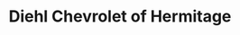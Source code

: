 ---
title: "Diehl Chevrolet of Hermitage"
url: /hermitage/diehl-chevrolet-of-hermitage/
shop: Autohaus
---